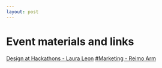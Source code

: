 ```yaml
---
layout: post
---
```


# Event materials and links

[Design at Hackathons - Laura Leon](/assets/materials/Laura_LAPhack-2018.pdf)
[#Marketing - Reimo Arm](https://docs.google.com/presentation/d/1QAUaA0tL77fGy00uAacEFWc0zBvA_d5_sYTJzPNrvIQ/edit?usp=sharing)

